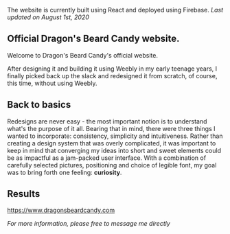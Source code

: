 The website is currently built using React and deployed using Firebase. 
*Last updated on August 1st, 2020*

## Official Dragon's Beard Candy website.
Welcome to Dragon's Beard Candy's official website.

After designing it and building it using Weebly in my early teenage years, I finally picked back up the slack and redesigned it from scratch, of course, this time, without using Weebly.

## Back to basics
Redesigns are never easy - the most important notion is to understand what's the purpose of it all.
Bearing that in mind, there were three things I wanted to incorporate: consistency, simplicity and intuitiveness. Rather than creating a design system that was overly complicated, it was important to keep in mind that converging my ideas into short and sweet elements could be as impactful as a jam-packed user interface. 
With a combination of carefully selected pictures, positioning and choice of legible font, my goal was to bring forth one feeling: **curiosity**.

## Results
https://www.dragonsbeardcandy.com

*For more information, please free to message me directly*
